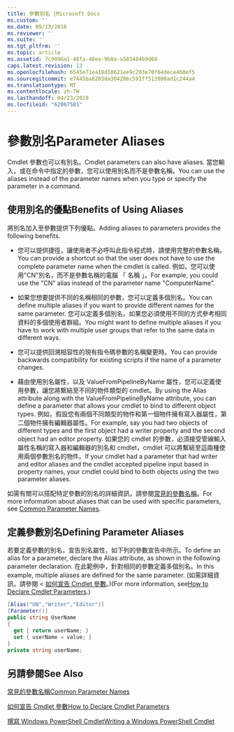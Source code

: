 ```yaml
---
title: 參數別名 |Microsoft Docs
ms.custom: ''
ms.date: 09/13/2016
ms.reviewer: ''
ms.suite: ''
ms.tgt_pltfrm: ''
ms.topic: article
ms.assetid: 7c9096a1-46fa-48ea-9b8a-a583484b9d68
caps.latest.revision: 13
ms.openlocfilehash: 6545e71ea18d10621ee9c203e70f64dece460ef5
ms.sourcegitcommit: e7445ba8203da304286c591ff513900ad1c244a4
ms.translationtype: MT
ms.contentlocale: zh-TW
ms.lasthandoff: 04/23/2019
ms.locfileid: "62067581"
---
```

# <a name="parameter-aliases"></a><span data-ttu-id="82908-102">參數別名</span><span class="sxs-lookup"><span data-stu-id="82908-102">Parameter Aliases</span></span>

<span data-ttu-id="82908-103">Cmdlet 參數也可以有別名。</span><span class="sxs-lookup"><span data-stu-id="82908-103">Cmdlet parameters can also have aliases.</span></span> <span data-ttu-id="82908-104">當您輸入，或在命令中指定的參數，您可以使用別名而不是參數名稱。</span><span class="sxs-lookup"><span data-stu-id="82908-104">You can use the aliases instead of the parameter names when you type or specify the parameter in a command.</span></span>

## <a name="benefits-of-using-aliases"></a><span data-ttu-id="82908-105">使用別名的優點</span><span class="sxs-lookup"><span data-stu-id="82908-105">Benefits of Using Aliases</span></span>

<span data-ttu-id="82908-106">將別名加入至參數提供下列優點。</span><span class="sxs-lookup"><span data-stu-id="82908-106">Adding aliases to parameters provides the following benefits.</span></span>

- <span data-ttu-id="82908-107">您可以提供捷徑，讓使用者不必呼叫此指令程式時，請使用完整的參數名稱。</span><span class="sxs-lookup"><span data-stu-id="82908-107">You can provide a shortcut so that the user does not have to use the complete parameter name when the cmdlet is called.</span></span> <span data-ttu-id="82908-108">例如，您可以使用"CN"別名，而不是參數名稱的電腦 「 名稱 」。</span><span class="sxs-lookup"><span data-stu-id="82908-108">For example, you could use the "CN" alias instead of the parameter name "ComputerName".</span></span>

- <span data-ttu-id="82908-109">如果您想要提供不同的名稱相同的參數，您可以定義多個別名。</span><span class="sxs-lookup"><span data-stu-id="82908-109">You can define multiple aliases if you want to provide different names for the same parameter.</span></span> <span data-ttu-id="82908-110">您可以定義多個別名，如果您必須使用不同的方式參考相同資料的多個使用者群組。</span><span class="sxs-lookup"><span data-stu-id="82908-110">You might want to define multiple aliases if you have to work with multiple user groups that refer to the same data in different ways.</span></span>

- <span data-ttu-id="82908-111">您可以提供回溯相容性的現有指令碼參數的名稱變更時。</span><span class="sxs-lookup"><span data-stu-id="82908-111">You can provide backwards compatibility for existing scripts if the name of a parameter changes.</span></span>

- <span data-ttu-id="82908-112">藉由使用別名屬性，以及 ValueFromPipelineByName 屬性，您可以定義使用參數，讓您將繫結至不同的物件類型的 cmdlet。</span><span class="sxs-lookup"><span data-stu-id="82908-112">By using the Alias attribute along with the ValueFromPipelineByName attribute, you can define a parameter that allows your cmdlet to bind to different object types.</span></span> <span data-ttu-id="82908-113">例如，假設您有兩個不同類型的物件和第一個物件擁有寫入器屬性，第二個物件擁有編輯器屬性。</span><span class="sxs-lookup"><span data-stu-id="82908-113">For example, say you had two objects of different types and the first object had a writer property and the second object had an editor property.</span></span> <span data-ttu-id="82908-114">如果您的 cmdlet 的參數，必須接受管線輸入屬性名稱的寫入器和編輯器的別名和 cmdlet，cmdlet 可以將繫結至這兩種使用兩個參數別名的物件。</span><span class="sxs-lookup"><span data-stu-id="82908-114">If your cmdlet had a parameter that had writer and editor aliases and the cmdlet accepted pipeline input based in property names, your cmdlet could bind to both objects using the two parameter aliases.</span></span>

<span data-ttu-id="82908-115">如需有關可以搭配特定參數的別名的詳細資訊，請參閱[常見的參數名稱](./common-parameter-names.md)。</span><span class="sxs-lookup"><span data-stu-id="82908-115">For more information about aliases that can be used with specific parameters, see [Common Parameter Names](./common-parameter-names.md).</span></span>

## <a name="defining-parameter-aliases"></a><span data-ttu-id="82908-116">定義參數別名</span><span class="sxs-lookup"><span data-stu-id="82908-116">Defining Parameter Aliases</span></span>

<span data-ttu-id="82908-117">若要定義參數的別名，宣告別名屬性，如下列的參數宣告中所示。</span><span class="sxs-lookup"><span data-stu-id="82908-117">To define an alias for a parameter, declare the Alias attribute, as shown in the following parameter declaration.</span></span> <span data-ttu-id="82908-118">在此範例中，針對相同的參數定義多個別名。</span><span class="sxs-lookup"><span data-stu-id="82908-118">In this example, multiple aliases are defined for the same parameter.</span></span> <span data-ttu-id="82908-119">(如需詳細資訊，請參閱 <<c0> [ 如何宣告 Cmdlet 參數](./how-to-declare-cmdlet-parameters.md)。)</span><span class="sxs-lookup"><span data-stu-id="82908-119">(For more information, see[How to Declare Cmdlet Parameters](./how-to-declare-cmdlet-parameters.md).)</span></span>

```csharp
[Alias("UN","Writer","Editor")]
[Parameter()]
public string UserName
{
  get { return userName; }
  set { userName = value; }
}
private string userName;
```

## <a name="see-also"></a><span data-ttu-id="82908-120">另請參閱</span><span class="sxs-lookup"><span data-stu-id="82908-120">See Also</span></span>

[<span data-ttu-id="82908-121">常見的參數名稱</span><span class="sxs-lookup"><span data-stu-id="82908-121">Common Parameter Names</span></span>](./common-parameter-names.md)

[<span data-ttu-id="82908-122">如何宣告 Cmdlet 參數</span><span class="sxs-lookup"><span data-stu-id="82908-122">How to Declare Cmdlet Parameters</span></span>](./how-to-declare-cmdlet-parameters.md)

[<span data-ttu-id="82908-123">撰寫 Windows PowerShell Cmdlet</span><span class="sxs-lookup"><span data-stu-id="82908-123">Writing a Windows PowerShell Cmdlet</span></span>](./writing-a-windows-powershell-cmdlet.md)
